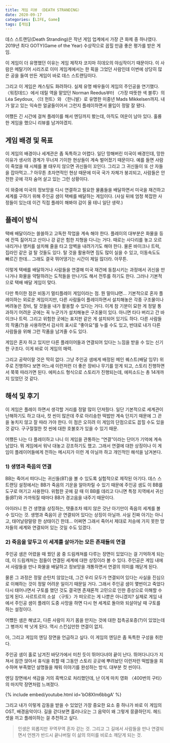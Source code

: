 ```yaml
---
title: 게임 리뷰 〈DEATH STRANDING〉
date: 2020-09-17
categories: [LIFE, Game]
tags: [게임]
---
```


데스 스트랜딩(Death Stranding)은 작년 게임 업계에서 가장 큰 화제 중 하나였다. 2019년 최다 GOTY(Game of the Year) 수상작으로 꼽힐 만큼 좋은 평가를 받은 게임.

이 게임이 더 유명했던 이유는 게임 제작자 코지마 히데오의 야심작이기 때문이다. 이 사람은 메탈기어 시리즈로 이미 게임계에서는 한 획을 그었던 사람인데 이번에 상당히 많은 공을 들여 만든 게임이 바로 데스 스트랜딩이다.

그리고 이 게임은 캐스팅도 화려하다. 실제 유명 배우들이 게임의 주인공을 연기했다. 〈워킹데드〉에서 데릴 역을 맡았던 Norman Reedus부터 〈가장 따뜻한 색 블루〉의 Léa Seydoux, 〈더 헌트〉와 〈한니발〉로 유명한 미중년 Mads Mikkelsen까지. 내가 알고 있는 익숙한 얼굴들이어서 그런지 플레이하면서 몰입이 정말 잘 됐다.

어쨌든 긴 시간에 걸쳐 플레이를 해서 엔딩까지 봤는데, 아직도 여운이 남아 있다. 훌륭한 게임을 했으니 리뷰를 남겨야겠지.

## 게임 배경 및 목표

이 게임의 배경이나 세계관은 좀 독특하고 어렵다. 일단 망해버린 미국이 배경인데, 망한 이유가 생사의 경계가 무너져 기이한 현상들이 계속 벌어졌기 때문이다. 예를 들면 사람이 죽었을 때 시체를 불 태우지 않으면 귀신들이 꼬인다. 그리고 그 귀신들이 또 산 자들을 잡아먹고…? 아무튼 초자연적인 현상 때문에 미국 국가 자체가 붕괴되고, 사람들은 안전한 곳에 각자 숨어 살고 있는 그런 상황이다.

이 와중에 미국의 정보망을 다시 연결하고 필요한 물품들을 배달하면서 미국을 재건하고 세계를 구하기 위해 주인공 샘이 택배를 배달하는 게임이다. (사실 뒤에 엄청 복잡한 사정들이 있는데 이건 직접 플레이 해봐야 감이 올 테니 일단 생략.)

## 플레이 방식

택배 배달이라는 쓸쓸하고 고독한 작업을 계속 해야 한다. 플레이의 대부분은 화물을 등에 잔뜩 짊어지고 산이나 강 같은 험한 지형을 다니는 거다. 때로는 사다리를 놓고 오르내리거나 앵커를 설치해 줄을 타고 암벽을 내려가기도 해야 한다. 물론 바이크나 트럭, 집라인 같은 걸 탈 것들도 있다. 탈 것을 활용하면 짐도 많이 실을 수 있고, 이동속도도 빠르긴 한데… 그래도 결국 뛰어댕기는 시간이 제일 많더라. 아무튼.

이렇게 택배를 배달하거나 사람들을 연결해 미국 재건에 동참시키는 과정에서 귀신을 만나거나 화물을 약탈하려는 도적들을 만나기도 해서 전투를 하기도 한다. 그러나 기본적으로 택배 배달 게임이 맞다.

다만 특이한 점은 비동기 멀티플레이 게임이라는 점. 뭔 말이냐면… 기본적으로 혼자 플레이하는 외로운 게임이지만, 다른 사람들이 플레이하면서 설치해놓은 각종 구조물이나 버려놓은 장비, 탈 것들을 내가 활용할 수 있다는 거다. 이게 참 기분이 묘한 게 정말 통과하기 어려운 곳에는 꼭 누군가가 설치해놓은 구조물이 있다. 아니면 타다 버리고 간 바이크나 트럭. 그리고 위험한 곳에는 표지판 같은 게 설치되어 있기도 하다. 다른 사람들의 작품(?)을 사용하면서 감사의 표시로 “좋아요”를 누를 수도 있고, 반대로 내가 다른 사람들을 위해 그런 작품을 남겨줄 수도 있다.

게임은 혼자 하고 있지만 다른 플레이어들과 연결되어 있다는 느낌을 받을 수 있는 신기한 구조다. 이게 바로 이 게임의 매력.

그리고 공략이랄 것은 딱히 없다. 그냥 주인공 샘에게 배정된 메인 퀘스트(배달 임무) 위주로 진행하다 보면 어느새 이런저런 더 좋은 장비나 무기를 얻게 되고, 스토리 진행하면서 쭉쭉 따라가면 된다. 에피소드 형식으로 스토리가 진행되는데, 에피소드는 총 14개까지 있었던 것 같다.

## 해석 및 후기

이 게임은 플레이 하면서 생각할 거리를 정말 많이 던져줬다. 일단 기본적으로 세계관이 난해하기도 하고 대사, 컷 씬이 많은데 주로 아리송한 떡밥만 계속 던지기 때문에 그 끈을 놓치지 않고 잘 따라 가야 한다. 이 점은 오히려 이 게임의 단점으로도 꼽힐 수도 있을 것 같다. 구구절절한 컷 씬에 대한 호불호가 있을 수 있기 때문.

어쨌든 나는 다 플레이하고 나니 이 게임을 관통하는 “연결”이라는 단어가 기억에 계속 남았다. 뭐 게임에서 워낙 대놓고 강조하기도 했고. 그래서 연결에 대한 상징이나 이 게임이 플레이어들에게 전하는 메시지가 이런 게 아닐까 하고 개인적인 해석을 남겨본다.

### 1) 생명과 죽음의 연결

BB는 죽어서 떠다니는 귀신들(BT)을 볼 수 있도록 실험적으로 제작된 아기다. 데스 스트랜딩 설정에서는 BB가 죽음의 기운을 알아차릴 수 있기 때문에 주인공 샘도 이 BB를 도구로 여기고 사용한다. 위험한 곳에 갈 때 이 BB를 데리고 다니면 특정 지역에서 귀신들(BT)와 가까워질 때마다 BB가 경고음을 내주기 때문이다.

아이러니 한 건 생명을 상징하는, 탯줄조차 떼지 않은 갓난 아기만이 죽음의 세계를 볼 수 있다는 것. 생명과 죽음이 곧 연결되어 있다는 상징이 아닐까. 사실 진짜 아기는 아니고, 태어날랑말랑 한 상태이긴 한데… 어쩌면 그래서 죽어서 제대로 저승에 가지 못한 망자들의 세계와 연결되어 있는 것일 수도 있겠다.

### 2) 죽음을 앞두고 이 세계를 살아가는 모든 존재들의 연결

주인공 샘은 어렸을 때 꿨던 꿈 중 드림캐쳐를 다루는 장면이 있었다는 걸 기억하게 되는데, 이 드림캐처는 점들이 연결된 세계에 대한 상징이라 볼 수 있다. 주인공은 게임 내에서 사람들을 만나 화물을 배달하고 정보망을 개통하면서 연결의 의미를 깨닫게 된다.

물론 그 과정은 정말 순탄치 않았는데, 그건 우리 모두가 연결되어 있다는 사실을 진심으로 이해하는 것이 정말 어려운 일이기 때문일 거다. 그래서 주인공 샘이 몇번이고 죽었다 다시 태어나면서 구토를 했던 것도 결국엔 존재론적 고민으로 인한 증상으로 이해할 수 있게 된다. 사르트르의 소설 〈구토〉가 떠오르는 게 나뿐은 아니겠지? 실제로 게임 내에서 주인공 샘이 플레이 도중 사망을 하면 다시 현 세계로 돌아와 되살아날 때 구토를 하는 설정이다.

어쨌든 샘은 해냈고, 다른 사람이 자기 몸을 만지는 것에 대한 접촉공포증(?)이 있었는데 그 병까지 싹 낫게 된다. 역시 스킨십만한 연결이 없지.

아, 그리고 게임의 엔딩 장면을 언급하고 싶다. 이 게임의 엔딩은 좀 독특한 구성을 취한다.

주인공 샘이 홀로 남겨진 바닷가에서 미친 듯이 뛰어다녀야 끝이 난다. 뛰어다니다가 지쳐서 잠깐 앉아서 휴식을 취할 때 그동안 스토리 곳곳에 뿌려놨던 이런저런 떡밥들을 회수하며 부족했던 설명들을 채워 이야기를 완성하는 방식. 대부분 컷 씬이다.

엔딩 장면에서 색감을 거의 흑백으로 처리했던데, 난 이게 마치 영화 〈400번의 구타〉의 마지막 장면처럼 느껴졌다.

{% include embed/youtube.html id='bO8XIm6bbgA' %}

그리고 내가 이렇게 감동을 받을 수 있었던 가장 중요한 요소 중 하나가 바로 이 게임의 OST, 배경음악이다. 길을 걷다보면 흘러나오는 그 음악이 왜 그렇게 뭉클하던지. 헤드셋을 끼고 플레이하는 걸 추천하고 싶다.

>인생은 외롭지만 꾸역꾸역 혼자 걷는 것. 그리고 그 길에서 사람들을 만나 연결되면서 언젠가 반드시 끝나버릴 이 삶의 의미를 비로소 깨닫게 되는 것.